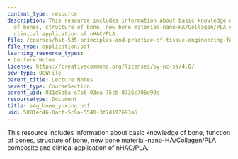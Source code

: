 ```yaml
---
content_type: resource
description: This resource includes information about basic knowledge of bone, function
  of bones, structure of bone, new bone material-nano-HA/Collagen/PLA composite and
  clinical application of nHAC/PLA.
file: /courses/hst-535-principles-and-practice-of-tissue-engineering-fall-2004/5881ec468acf5c9a55403f7d197693a6_s4g_bone_yuxing.pdf
file_type: application/pdf
learning_resource_types:
- Lecture Notes
license: https://creativecommons.org/licenses/by-nc-sa/4.0/
ocw_type: OCWFile
parent_title: Lecture Notes
parent_type: CourseSection
parent_uid: 031d5a0a-e7b6-03ea-75cb-8736c706e99e
resourcetype: Document
title: s4g_bone_yuxing.pdf
uid: 5881ec46-8acf-5c9a-5540-3f7d197693a6
---
```

This resource includes information about basic knowledge of bone, function of bones, structure of bone, new bone material-nano-HA/Collagen/PLA composite and clinical application of nHAC/PLA.